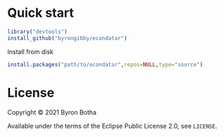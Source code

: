# Quick start

```r
library("devtools")
install_github("byrongibby/econdatar")
```

Install from disk

```r
install.packages("path/to/econdatar",repos=NULL,type="source")
```

# License

Copyright © 2021 Byron Botha

Available under the terms of the Eclipse Public License 2.0, see `LICENSE`.
